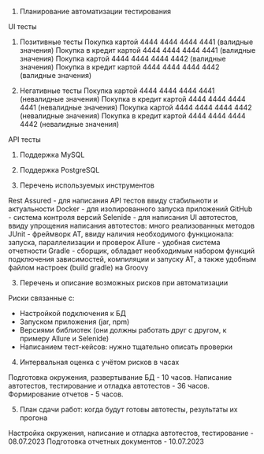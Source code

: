 1. Планирование автоматизации тестирования

UI тесты
1. Позитивные тесты
   Покупка картой 4444 4444 4444 4441 (валидные значения)
   Покупка в кредит картой 4444 4444 4444 4441 (валидные значения)
   Покупка картой 4444 4444 4444 4442 (валидные значения)
   Покупка в кредит картой 4444 4444 4444 4442 (валидные значения)

2. Негативные тесты
   Покупка картой 4444 4444 4444 4441 (невалидные значения)
   Покупка в кредит картой 4444 4444 4444 4441 (невалидные значения)
   Покупка картой 4444 4444 4444 4442 (невалидные значения)
   Покупка в кредит картой 4444 4444 4444 4442 (невалидные значения)

API тесты
1. Поддержка MySQL
2. Поддержка PostgreSQL

2. Перечень используемых инструментов

Rest Assured - для написания API тестов ввиду стабильноти и актуальности
Docker - для изолированного запуска приложений
GitHub - система контроля версий
Selenide - для написания UI автотестов, ввиду упрощения написания автотестов: много реализованных методов
JUnit - фреймворк АТ, ввиду наличия необходимого функционала: запуска, параллелизации и проверок
Allure - удобная система отчетности
Gradle - сборщик, обладает необходимым набором функций подключения зависимостей, компиляции и запуску АТ,
а также удобным файлом настроек (build gradle) на Groovy

3. Перечень и описание возможных рисков при автоматизации

Риски связанные с:
- Настройкой подключения к БД
- Запуском приложения (jar, npm)
- Версиями библиотек (они должны работать друг с другом, к примеру Allure и Selenide)
- Написанием тест-кейсов: нужно тщательно описать проверки

4. Интервальная оценка с учётом рисков в часах

Подготовка окружения, развертывание БД - 10 часов.
Написание автотестов, тестирование и отладка автотестов - 36 часов.
Формирование отчетов - 5 часов.

5. План сдачи работ: когда будут готовы автотесты, результаты их прогона

Настройка окружения, написание и отладка автотестов, тестирование - 08.07.2023
Подготовка отчетных документов - 10.07.2023